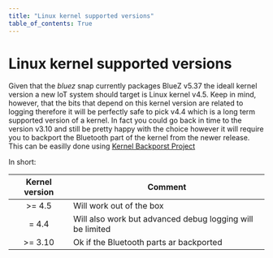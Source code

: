 ```yaml
---
title: "Linux kernel supported versions"
table_of_contents: True
---
```


# Linux kernel supported versions

Given that the *bluez* snap currently packages BlueZ v5.37 the ideall kernel
version a new IoT system should target is Linux kernel v4.5. Keep in mind,
however, that the bits that depend on this kernel version are related to logging
therefore it will be perfectly safe to pick v4.4 which is a long term supported
version of a kernel. In fact you could go back in time to the version v3.10 and
still be pretty happy with the choice however it will require you to backport
the Bluetooth part of the kernel from the newer release. This can be easilly
done using [Kernel Backporst
Project](https://backports.wiki.kernel.org/index.php/Main_Page)

In short:

| Kernel version | Comment                                                   |
|:--------------:|-----------------------------------------------------------|
| >= 4.5         | Will work out of the box                                  |
| =  4.4         | Will also work but advanced debug logging will be limited |
| >= 3.10        | Ok if the Bluetooth parts ar backported                   |

